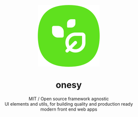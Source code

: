 
</br>
</br>

<p align='center'>
  <a target='_blank' rel='noopener noreferrer' href='#'>
    <img src='utils/images/logo.svg' alt='onesy logo' />
  </a>
</p>

<h1 align='center'>onesy</h1>

<div align='center'>
   MIT / Open source framework agnostic<br />UI elements and utils, for building quality and production ready<br />modern front end web apps
</div>

<br />

<br />
